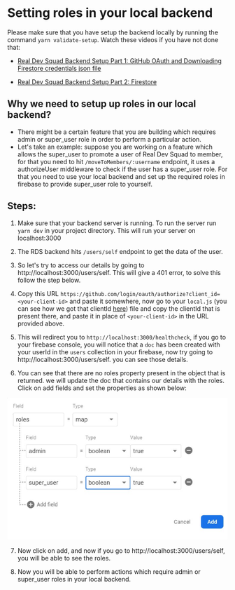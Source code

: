 # Setting roles in your local backend

Please make sure that you have setup the backend locally by running the command `yarn validate-setup`. Watch these videos if you have not done that: 
- <a href="https://www.youtube.com/watch?v=haqPaPRrhPU">Real Dev Squad Backend Setup Part 1: GitHub OAuth and Downloading Firestore credentials json file</a>

- <a href="https://www.youtube.com/watch?v=2Ja5hH2nH1o&feature=youtu.be">Real Dev Squad Backend Setup Part 2: Firestore</a>

## Why we need to setup up roles in our local backend?
- There might be a certain feature that you are building which requires admin or super_user role in order to perform a particular action.
- Let's take an example: suppose you are working on a feature which allows the super_user to promote a user of Real Dev Squad to member, for that you need to hit `/moveToMembers/:username` endpoint, it uses a authorizeUser middleware to check if the user has a super_user role. For that you need to use your local backend and set up the required roles in firebase to provide super_user role to yourself.

## Steps: 

1. Make sure that your backend server is running. To run the server run `yarn dev` in your project directory. This will run your server on localhost:3000

2. The RDS backend hits `/users/self` endpoint to get the data of the user.

3. So let's try to access our details by going to http://localhost:3000/users/self. This will give a 401 error, to solve this follow the step below.

4. Copy this URL `https://github.com/login/oauth/authorize?client_id=<your-client-id>` and paste it somewhere, now go to your  `local.js` (you can see how we got that clientId <a href='https://www.youtube.com/watch?v=haqPaPRrhPU'>here</a>) file and copy the clientId that is present there, and paste it in place of `<your-client-id>` in the URL provided above.

5. This will redirect you to `http://localhost:3000/healthcheck`, if you go to your firebase console, you will notice that a `doc` has been created with your userId in the `users` collection in your firebase, now try going to http://localhost:3000/users/self. you can see those details.

6. You can see that there are no roles property present in the object that is returned. we will update the doc that contains our details with the roles. Click on add fields and set the properties as shown below: 

![Firebase Image](/public/assets/firebase-image.jpg)

7. Now click on add, and now if you go to http://localhost:3000/users/self, you will be able to see the roles.

8. Now you will be able to perform actions which require admin or super_user roles in your local backend.